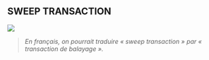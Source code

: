 ## SWEEP TRANSACTION


![](assets/S/6.png)

> *En français, on pourrait traduire « sweep transaction » par « transaction de balayage ».*

